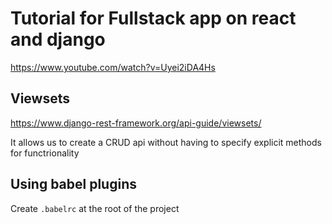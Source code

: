 # Tutorial for Fullstack app on react and django
https://www.youtube.com/watch?v=Uyei2iDA4Hs


## Viewsets
https://www.django-rest-framework.org/api-guide/viewsets/

It allows us to create a CRUD api without having to specify explicit methods for functrionality


## Using babel plugins
Create `.babelrc` at the root of the project
